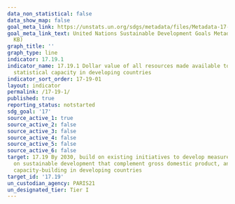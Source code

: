 ```yaml
---
data_non_statistical: false
data_show_map: false
goal_meta_link: https://unstats.un.org/sdgs/metadata/files/Metadata-17-19-01.pdf
goal_meta_link_text: United Nations Sustainable Development Goals Metadata (PDF 354
  KB)
graph_title: ''
graph_type: line
indicator: 17.19.1
indicator_name: 17.19.1 Dollar value of all resources made available to strengthen
  statistical capacity in developing countries
indicator_sort_order: 17-19-01
layout: indicator
permalink: /17-19-1/
published: true
reporting_status: notstarted
sdg_goal: '17'
source_active_1: true
source_active_2: false
source_active_3: false
source_active_4: false
source_active_5: false
source_active_6: false
target: 17.19 By 2030, build on existing initiatives to develop measurements of progress
  on sustainable development that complement gross domestic product, and support statistical
  capacity-building in developing countries
target_id: '17.19'
un_custodian_agency: PARIS21
un_designated_tier: Tier I
---
```

